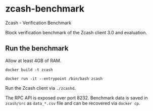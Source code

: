 # zcash-benchmark
Zcash - Verification Benchmark

Block verification benchmark of the Zcash client 3.0 and evaluation. 

## Run the benchmark

Allow at least 4GB of RAM.

`docker build -t zcash`

`docker run -it --entrypoint /bin/bash zcash`

Run the Zcash client via `./zcashd`.

The RPC API is exposed over port 8232. Benchmark data is saved in `zcash/src` as `data_*.csv` file and can be recovered via `docker cp`. 
